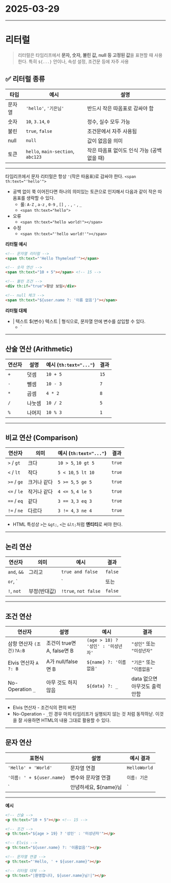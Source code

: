 # 2025-03-29
---

# 리터럴
> 리터럴은 타임리프에서 **문자, 숫자, 불린 값, null 등 고정된 값**을 표현할 때 사용한다.
특히 `${...}` 안이나, 속성 설정, 조건문 등에 자주 사용

## ✅ 리터럴 종류

| 타입     | 예시                              | 설명                        |
|----------|-----------------------------------|-----------------------------|
| 문자열   | `'hello'`, `'기은님'`             | 반드시 작은 따옴표로 감싸야 함 |
| 숫자     | `10`, `3.14`, `0`                 | 정수, 실수 모두 가능        |
| 불린     | `true`, `false`                   | 조건문에서 자주 사용됨      |
| null     | `null`                            | 값이 없음을 의미            |
| 토큰     | `hello`, `main-section`, `abc123` | 작은 따옴표 없이도 인식 가능 (공백 없을 때) |

---

타임리프에서 문자 리터럴은 항상 `'`(작은 따옴표)로 감싸야 한다.
`<span th:text="'hello'">`

- 공백 없이 쭉 이어진다면 하나의 의미있는 토큰으로 인지해서 다음과 같이 작은 따옴표를 생략할 수 있다.
  - 룰: `A-Z` , `a-z` , `0-9` , `[]` , `.` , `-` , `_`
  - `<span th:text="hello">`
- 오류
  - `<span th:text="hello world!"></span>`
- 수정
  - `<span th:text="'hello world!'"></span>`

**리터럴 예시**
```html
<!-- 문자열 리터럴 -->
<span th:text="'Hello Thymeleaf'"></span>

<!-- 숫자 연산 -->
<span th:text="10 + 5"></span> <!-- 15 -->

<!-- 불린 조건 -->
<div th:if="true">항상 보임</div>

<!-- null 체크 -->
<span th:text="${user.name ?: '이름 없음'}"></span>
```

**리터럴 대체**
- | 텍스트 ${변수} 텍스트 | 형식으로, 문자열 안에 변수를 삽입할 수 있다. 
  - <span th:text="|안녕하세요, ${name}님!|"></span>`

---

## 산술 연산 (Arithmetic)

| 연산자 | 설명       | 예시 (`th:text="..."`)      | 결과     |
|--------|------------|------------------------------|----------|
| `+`    | 덧셈       | `10 + 5`                     | `15`     |
| `-`    | 뺄셈       | `10 - 3`                     | `7`      |
| `*`    | 곱셈       | `4 * 2`                      | `8`      |
| `/`    | 나눗셈     | `10 / 2`                     | `5`      |
| `%`    | 나머지     | `10 % 3`                     | `1`      |

---

##  비교 연산 (Comparison)

| 연산자     | 의미       | 예시 (`th:text="..."`)    | 결과    |
|------------|------------|----------------------------|---------|
| `>` / `gt` | 크다       | `10 > 5`, `10 gt 5`        | `true`  |
| `<` / `lt` | 작다       | `5 < 10`, `5 lt 10`        | `true`  |
| `>=` / `ge`| 크거나 같다| `5 >= 5`, `5 ge 5`         | `true`  |
| `<=` / `le`| 작거나 같다| `4 <= 5`, `4 le 5`         | `true`  |
| `==` / `eq`| 같다       | `3 == 3`, `3 eq 3`         | `true`  |
| `!=` / `ne`| 다르다     | `3 != 4`, `3 ne 4`         | `true`  |

- HTML 특성상 `>`는 `&gt;`, `<`는 `&lt;`처럼 **엔티티**로 써야 한다.

---

## 논리 연산

| 연산자       | 의미               | 예시                        | 결과    |
|--------------|--------------------|------------------------------|---------|
| `and`, `&&`  | 그리고             | `true and false`             | `false` |
| `or`, `||`   | 또는               | `true or false`              | `true`  |
| `!`, `not`   | 부정(반대값)       | `!true`, `not false`         | `false` |

---

## 조건 연산 

| 연산자                      | 설명                            | 예시                                   | 결과                     |
|-----------------------------|----------------------------------|----------------------------------------|--------------------------|
| 삼항 연산자 `(조건)?A:B`    | 조건이 true면 A, false면 B      | `(age > 18) ? '성인' : '미성년자'`     | `"성인"` 또는 `"미성년자"` |
| Elvis 연산자 `A ?: B`       | A가 null/false면 B              | `${name} ?: '이름없음'`                | `"기은"` 또는 `"이름없음"` |
| No-Operation `_`            | 아무 것도 하지 않음             | `${data} ?: _`                         | data 없으면 아무것도 출력 안함 |

- Elvis 연산자 - 조건식의 편의 버전
- No-Operation - `_`인 경우 마치 타임리프가 실행되지 않는 것 처럼 동작하낟. 이것을 잘 사용하면 HTML의 내용 그대로 활용할 수 있다. 
---

## 문자 연산

| 표현식                        | 설명                                 | 예시 결과                     |
|-------------------------------|--------------------------------------|-------------------------------|
| `'Hello' + 'World'`           | 문자열 연결                          | `HelloWorld`                  |
| `'이름: ' + ${user.name}`     | 변수와 문자열 연결                   | `이름: 기은`                  |
| `|안녕하세요, ${name}님|`     | 리터럴 대체 (템플릿 방식)            | `안녕하세요, 기은님`          |

---

**예시** 

```html
<!-- 산술 -->
<p th:text="10 + 5"></p> <!-- 15 -->

<!-- 조건 -->
<p th:text="${age > 19} ? '성인' : '미성년자'"></p>

<!-- Elvis -->
<p th:text="${user.name} ?: '이름없음'"></p>

<!-- 문자열 연결 -->
<p th:text="'Hello, ' + ${user.name}"></p>

<!-- 리터럴 대체 -->
<p th:text="|환영합니다, ${user.name}님!|"></p>
```